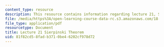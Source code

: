 ```yaml
---
content_type: resource
description: This resource contains information regarding lecture 21, Sierpinski theorem.
file: /media/https%3A/open-learning-course-data-rc.s3.amazonaws.com/18-156-differential-analysis-ii-partial-differential-equations-and-fourier-analysis-spring-2016/81f82cd58fadb3710be46202cf978d72_MIT18_156S16_lec21.pdf
file_type: application/pdf
resourcetype: Document
title: Lecture 21 Sierpinski Theorem
uid: 81f82cd5-8fad-b371-0be4-6202cf978d72
---
```

